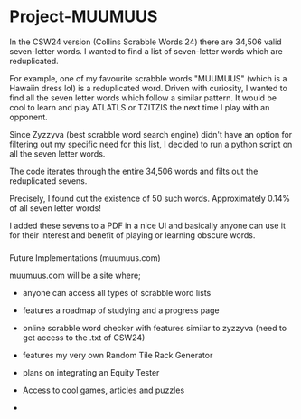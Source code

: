 # Project-MUUMUUS

In the CSW24 version (Collins Scrabble Words 24) there are 34,506 valid seven-letter words. I wanted to find a list of seven-letter words which are reduplicated.

For example, one of my favourite scrabble words "MUUMUUS" (which is a Hawaiin dress lol) is a reduplicated word. Driven with curiosity, I wanted to find all the seven letter words which follow a similar pattern. It would be cool to learn and play ATLATLS or TZITZIS the next time I play with an opponent.

Since Zyzzyva (best scrabble word search engine) didn't have an option for filtering out my specific need for this list, I decided to run a python script on all the seven letter words.

The code iterates through the entire 34,506 words and filts out the reduplicated sevens.

Precisely, I found out the existence of 50 such words. Approximately 0.14% of all seven letter words!

I added these sevens to a PDF in a nice UI and basically anyone can use it for their interest and benefit of playing or learning obscure words.

#####

Future Implementations (muumuus.com)

muumuus.com will be a site where;

- anyone can access all types of scrabble word lists
- features a roadmap of studying and a progress page
- online scrabble word checker with features similar to zyzzyva (need to get access to the .txt of CSW24)
- features my very own Random Tile Rack Generator
- plans on integrating an Equity Tester
- Access to cool games, articles and puzzles

- 
